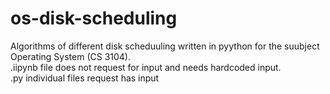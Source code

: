 # os-disk-scheduling
Algorithms of different disk scheduuling written in pyython for the suubject Operating System (CS 3104). </br>
.iipynb file does not request for input and needs hardcoded input. </br>
.py individual files request has input 
